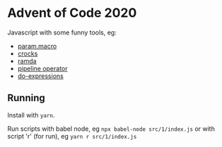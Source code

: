 # Advent of Code 2020

Javascript with some funny tools, eg:

- [param.macro](https://github.com/citycide/param.macro)
- [crocks](https://crocks.dev/)
- [ramda](https://ramdajs.com/)
- [pipeline operator](https://babeljs.io/docs/en/babel-plugin-proposal-pipeline-operator)
- [do-expressions](https://babeljs.io/docs/en/babel-plugin-proposal-do-expressions)

## Running

Install with `yarn`.

Run scripts with babel node, eg `npx babel-node src/1/index.js` or with script 'r' (for run), eg `yarn r src/1/index.js`
